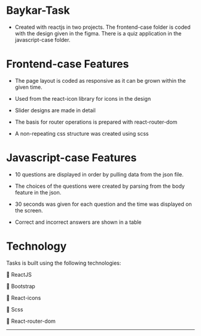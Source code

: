 # Baykar-Task
- Created with reactjs in two projects. The frontend-case folder is coded with the design given in the figma. There is a quiz application in the javascript-case folder.

     
  

# Frontend-case Features
- The page layout is coded as responsive as it can be grown within the given time.
  
- Used from the react-icon library for icons in the design
  
- Slider designs are made in detail 
  
- The basis for router operations is prepared with react-router-dom  
  
- A non-repeating css structure was created using scss
  

# Javascript-case Features
- 10 questions are displayed in order by pulling data from the json file.

- The choices of the questions were created by parsing from the body feature in the json.
  
- 30 seconds was given for each question and the time was displayed on the screen.  
  
- Correct and incorrect answers are shown in a table  
  


# Technology
Tasks is built using the following technologies:

:small_orange_diamond: ReactJS  
  
:small_orange_diamond: Bootstrap  
  
:small_orange_diamond: React-icons 
  
:small_orange_diamond: Scss 
  
:small_orange_diamond: React-router-dom 
  
  
---
